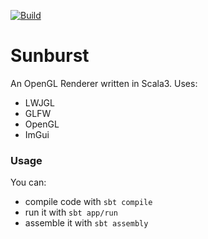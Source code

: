 [![Build](https://github.com/Husenap/sunburst/actions/workflows/build.yml/badge.svg)](https://github.com/Husenap/sunburst/actions/workflows/build.yml)

# Sunburst

An OpenGL Renderer written in Scala3.
Uses:
* LWJGL
* GLFW
* OpenGL
* ImGui

### Usage

You can:
* compile code with `sbt compile`
* run it with `sbt app/run`
* assemble it with `sbt assembly`
